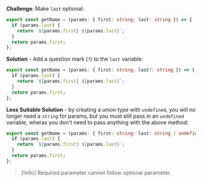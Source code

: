 **Challenge**: Make `last` optional:

```ts
export const getName = (params: { first: string; last: string }) => {
  if (params.last) {
    return `${params.first} ${params.last}`;
  }
  return params.first;
};
```

**Solution** - Add a question mark (`?`) to the `last` variable:

```ts
export const getName = (params: { first: string; last?: string }) => {
  if (params.last) {
    return `${params.first} ${params.last}`;
  }
  return params.first;
};
```

**Less Suitable Solution** - by creating a union type with `undefined`, you will no longer need a `string` for params, but you must still pass in an `undefined` variable, wheras you don't need to pass anything with the above method:

```ts
export const getName = (params: { first: string; last: string | undefined}) => {
  if (params.last) {
    return `${params.first} ${params.last}`;
  }
  return params.first;
};
```

>[!info]
>Required parameter cannot follow optional parameter.

